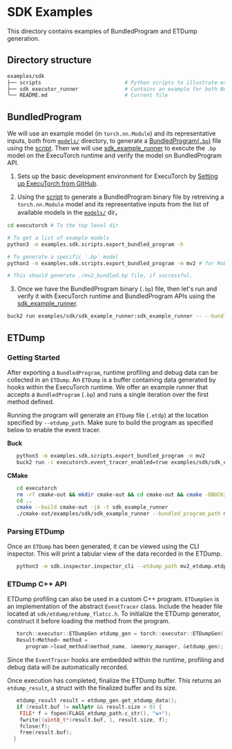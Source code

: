 # SDK Examples
This directory contains examples of BundledProgram and ETDump generation.

## Directory structure
```bash
examples/sdk
├── scripts                           # Python scripts to illustrate export workflow of bundled program.
├── sdk_executor_runner               # Contains an example for both BundledProgram to verify ExecuTorch model, and generate ETDump for runtime results.
└── README.md                         # Current file
```

## BundledProgram

We will use an example model (in `torch.nn.Module`) and its representative inputs, both from [`models/`](../models) directory, to generate a [BundledProgram(`.bp`)](../../docs/source/sdk-bundled-io.md) file using the [script](scripts/export_bundled_program.py). Then we will use [sdk_example_runner](sdk_example_runner/sdk_example_runner.cpp) to execute the `.bp` model on the ExecuTorch runtime and verify the model on BundledProgram API.


1. Sets up the basic development environment for ExecuTorch by [Setting up ExecuTorch from GitHub](https://pytorch.org/executorch/stable/getting-started-setup).

2. Using the [script](scripts/export_bundled_program.py) to generate a BundledProgram binary file by retreiving a `torch.nn.Module` model and its representative inputs from the list of available models in the [`models/`](../models) dir。

```bash
cd executorch # To the top level dir

# To get a list of example models
python3 -m examples.sdk.scripts.export_bundled_program -h

# To generate a specific `.bp` model
python3 -m examples.sdk.scripts.export_bundled_program -m mv2 # for MobileNetv2

# This should generate ./mv2_bundled.bp file, if successful.
```

3. Once we have the BundledProgram binary (`.bp`) file, then let's run and verify it with ExecuTorch runtime and BundledProgram APIs using the [sdk_example_runner](sdk_example_runner/sdk_example_runner.cpp).

```bash
buck2 run examples/sdk/sdk_example_runner:sdk_example_runner -- --bundled_program_path mv2_bundled.bp --output_verification
```


## ETDump

### Getting Started

After exporting a `BundledProgram`, runtime profiling and debug data can be collected in an ``ETDump``. An ``ETDump`` is a buffer containing data generated by hooks within the ExecuTorch runtime.
We offer an example runner that accepts a `BundledProgram` (`.bp`) and runs a single iteration over the first method defined.

Running the program will generate an `ETDump` file (`.etdp`) at the location specified by `--etdump_path`. Make sure to build the program as specified below to enable the event tracer.

**Buck**

```bash
   python3 -m examples.sdk.scripts.export_bundled_program -m mv2
   buck2 run -c executorch.event_tracer_enabled=true examples/sdk/sdk_example_runner:sdk_example_runner -- --bundled_program_path mv2_bundled.bp --etdump_path mv2_etdump.etdp
```
 **CMake**

```bash
   cd executorch
   rm -rf cmake-out && mkdir cmake-out && cd cmake-out && cmake -DBUCK2=buck2 -DEXECUTORCH_BUILD_SDK=1 -DEXECUTORCH_BUILD_EXTENSION_DATA_LOADER=1 ..
   cd ..
   cmake --build cmake-out -j8 -t sdk_example_runner
   ./cmake-out/examples/sdk/sdk_example_runner --bundled_program_path mv2_bundled.bp --etdump_path mv2_etdump.etdp
   ```

### Parsing ETDump

Once an `ETDump` has been generated, it can be viewed using the CLI inspector. This will print a tabular view of the data recorded in the ETDump.

```bash
   python3 -m sdk.inspector.inspector_cli --etdump_path mv2_etdump.etdp
   ```
### ETDump C++ API

ETDump profiling can also be used in a custom C++ program. `ETDumpGen` is an implementation of the abstract `EventTracer` class.  Include the header file located at `sdk/etdump/etdump_flatcc.h`. To initialize the ETDump generator, construct it before loading the method from the program.

```cpp
   torch::executor::ETDumpGen etdump_gen = torch::executor::ETDumpGen();
   Result<Method> method =
      program->load_method(method_name, &memory_manager, &etdump_gen);
   ```

Since the `EventTracer` hooks are embedded within the runtime, profiling and debug data will be automatically recorded.

Once execution has completed, finalize the ETDump buffer. This returns an `etdump_result`, a struct with the finalized buffer and its size.

```cpp
   etdump_result result = etdump_gen.get_etdump_data();
   if (result.buf != nullptr && result.size > 0) {
    FILE* f = fopen(FLAGS_etdump_path.c_str(), "w+");
    fwrite((uint8_t*)result.buf, 1, result.size, f);
    fclose(f);
    free(result.buf);
  }
   ```
